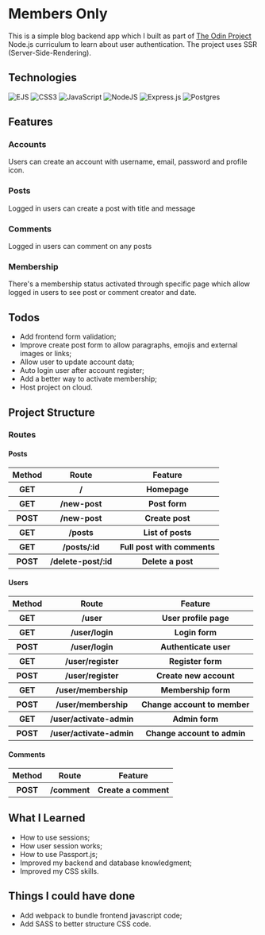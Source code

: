 # Members Only

This is a simple blog backend app which I built as part of [The Odin Project](https://www.theodinproject.com/) Node.js curriculum to learn about user authentication. The project uses SSR (Server-Side-Rendering).

## Technologies

![EJS](https://img.shields.io/badge/ejs-%23B4CA65.svg?style=for-the-badge&logo=ejs&logoColor=black)
![CSS3](https://img.shields.io/badge/css3-%231572B6.svg?style=for-the-badge&logo=css3&logoColor=white)
![JavaScript](https://img.shields.io/badge/javascript-%23323330.svg?style=for-the-badge&logo=javascript&logoColor=%23F7DF1E)
![NodeJS](https://img.shields.io/badge/node.js-6DA55F?style=for-the-badge&logo=node.js&logoColor=white)
![Express.js](https://img.shields.io/badge/express.js-%23404d59.svg?style=for-the-badge&logo=express&logoColor=%2361DAFB)
![Postgres](https://img.shields.io/badge/postgres-%23316192.svg?style=for-the-badge&logo=postgresql&logoColor=white)

## Features

### Accounts

Users can create an account with username, email, password and profile icon.

### Posts

Logged in users can create a post with title and message

### Comments

Logged in users can comment on any posts

### Membership

There's a membership status activated through specific page which allow logged in users to see post or comment creator and date.

## Todos

- Add frontend form validation;
- Improve create post form to allow paragraphs, emojis and external images or links;
- Allow user to update account data;
- Auto login user after account register;
- Add a better way to activate membership;
- Host project on cloud.

## Project Structure

### Routes

#### Posts

<table>
  <thead>
    <tr>
      <th>Method</th>
      <th>Route</th>
      <th>Feature</th>
    </tr>
  </thead>
  <tbody>
    <tr>
      <th>GET</th>
      <th>/</th>
      <th>Homepage</th>
    </tr>
    <tr>
      <th>GET</th>
      <th>/new-post</th>
      <th>Post form</th>
    </tr>
    <tr>
      <th>POST</th>
      <th>/new-post</th>
      <th>Create post</th>
    </tr>
    <tr>
      <th>GET</th>
      <th>/posts</th>
      <th>List of posts</th>
    </tr>
    <tr>
      <th>GET</th>
      <th>/posts/:id</th>
      <th>Full post with comments</th>
    </tr>
    <tr>
      <th>POST</th>
      <th>/delete-post/:id</th>
      <th>Delete a post</th>
    </tr>
  </tbody>
</table>

#### Users

<table>
  <thead>
    <tr>
      <th>Method</th>
      <th>Route</th>
      <th>Feature</th>
    </tr>
  </thead>
  <tbody>
    <tr>
      <th>GET</th>
      <th>/user</th>
      <th>User profile page</th>
    </tr>
    <tr>
      <th>GET</th>
      <th>/user/login</th>
      <th>Login form</th>
    </tr>
    <tr>
      <th>POST</th>
      <th>/user/login</th>
      <th>Authenticate user</th>
    </tr>
    <tr>
      <th>GET</th>
      <th>/user/register</th>
      <th>Register form</th>
    </tr>
    <tr>
      <th>POST</th>
      <th>/user/register</th>
      <th>Create new account</th>
    </tr>
    <tr>
      <th>GET</th>
      <th>/user/membership</th>
      <th>Membership form</th>
    </tr>
    <tr>
      <th>POST</th>
      <th>/user/membership</th>
      <th>Change account to member</th>
    </tr>
    <tr>
      <th>GET</th>
      <th>/user/activate-admin</th>
      <th>Admin form</th>
    </tr>
    <tr>
      <th>POST</th>
      <th>/user/activate-admin</th>
      <th>Change account to admin</th>
    </tr>
  </tbody>
</table>

#### Comments

<table>
  <thead>
    <tr>
      <th>Method</th>
      <th>Route</th>
      <th>Feature</th>
    </tr>
  </thead>
  <tbody>
    <tr>
      <th>POST</th>
      <th>/comment</th>
      <th>Create a comment</th>
    </tr>
  </tbody>
</table>

## What I Learned

- How to use sessions;
- How user session works;
- How to use Passport.js;
- Improved my backend and database knowledgment;
- Improved my CSS skills.

## Things I could have done

- Add webpack to bundle frontend javascript code;
- Add SASS to better structure CSS code.
